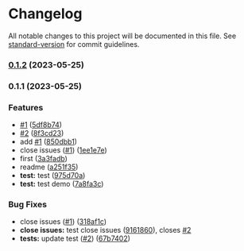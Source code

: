 # Changelog

All notable changes to this project will be documented in this file. See [standard-version](https://github.com/conventional-changelog/standard-version) for commit guidelines.

### [0.1.2](https://github.com/xushux/demo/compare/v0.1.1...v0.1.2) (2023-05-25)

### 0.1.1 (2023-05-25)


### Features

* [#1](https://github.com/xushux/demo/issues/1) ([5df8b74](https://github.com/xushux/demo/commit/5df8b74711fedf2efb9a2cc35aa43e67c7154578))
* [#2](https://github.com/xushux/demo/issues/2) ([8f3cd23](https://github.com/xushux/demo/commit/8f3cd23068a7d30ca60f899180e49cb6240e6f92))
* add [#1](https://github.com/xushux/demo/issues/1) ([850dbb1](https://github.com/xushux/demo/commit/850dbb1df4c78283b8c703eac6fb774d386d4be9))
* close issues ([#1](https://github.com/xushux/demo/issues/1)) ([1ee1e7e](https://github.com/xushux/demo/commit/1ee1e7e5ebbb4c2d8a8a81efc5536ce5b11d57e8))
* first ([3a3fadb](https://github.com/xushux/demo/commit/3a3fadb509111da3e1c69131b8e46726cf507fe7))
* readme ([a251f35](https://github.com/xushux/demo/commit/a251f3529fb42d6f6b77cf74c74ebb8273457f3d))
* **test:** test ([975d70a](https://github.com/xushux/demo/commit/975d70a72905cf109e44b34f94f86f4acbe38179))
* **test:** test demo ([7a8fa3c](https://github.com/xushux/demo/commit/7a8fa3cbbeee6532209f356be31bd9f8fc17ca22))


### Bug Fixes

* close issues ([#1](https://github.com/xushux/demo/issues/1)) ([318af1c](https://github.com/xushux/demo/commit/318af1c3ab1866f12d5924f46ee455f990265871))
* **close issues:** test close issues ([9161860](https://github.com/xushux/demo/commit/9161860b08d988332bcb3d2df74ddf9e490b15bf)), closes [#2](https://github.com/xushux/demo/issues/2)
* **tests:** update test ([#2](https://github.com/xushux/demo/issues/2)) ([67b7402](https://github.com/xushux/demo/commit/67b74028e34b79c4960dbc801609c1348d178339))
